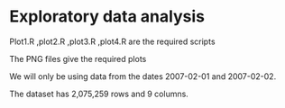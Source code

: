 # Exploratory data analysis

Plot1.R ,plot2.R ,plot3.R ,plot4.R are the required scripts

The PNG files give the required plots

We will only be using data from the dates 2007-02-01 and 2007-02-02. 

The dataset has 2,075,259 rows and 9 columns.


